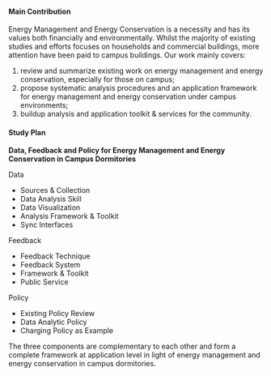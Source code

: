 #### Main Contribution

Energy Management and Energy Conservation is a necessity and has its values both financially and environmentally. Whilst the majority of existing studies and efforts focuses on households and commercial buildings, more attention have been paid to campus buildings. Our work mainly covers:

1. review and summarize existing work on energy management and energy conservation, especially for those on campus;
2. propose systematic analysis procedures and an application framework for energy management and energy conservation under campus environments;
3. buildup analysis and application toolkit & services for the community.

#### Study Plan

**Data, Feedback and Policy for Energy Management and Energy Conservation in Campus Dormitories**

Data

- Sources & Collection
- Data Analysis Skill
- Data Visualization
- Analysis Framework & Toolkit
- Sync Interfaces

Feedback     

- Feedback Technique
- Feedback System
- Framework & Toolkit
- Public Service

Policy

- Existing Policy Review
- Data Analytic Policy
- Charging Policy as Example

The three components are complementary to each other and form a complete framework at application level in light of energy management and energy conservation in campus dormitories.   
